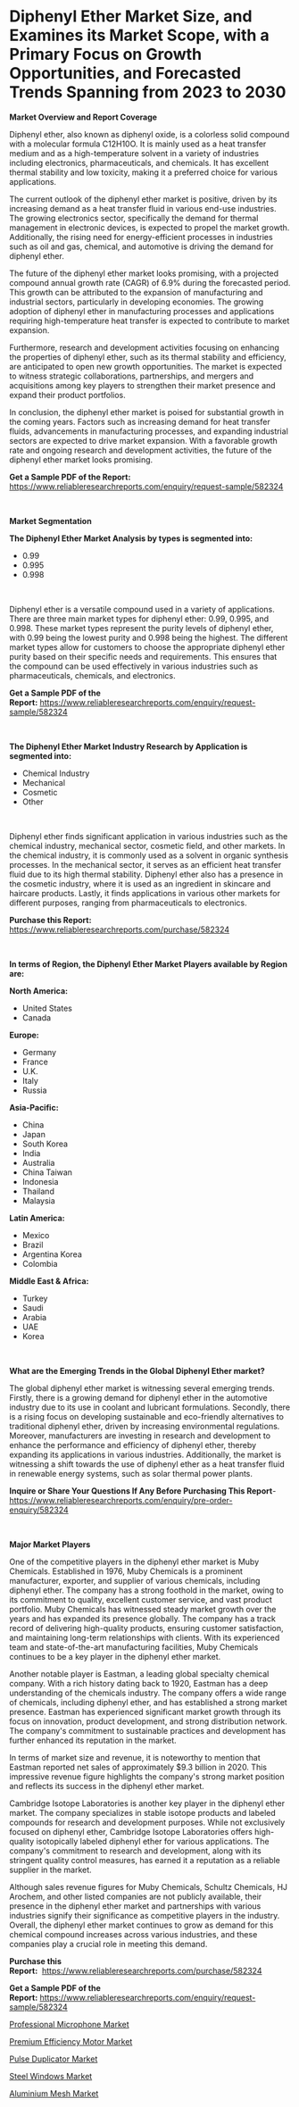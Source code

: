 <p><h1>Diphenyl Ether Market Size, and Examines its Market Scope, with a Primary Focus on Growth Opportunities, and Forecasted Trends Spanning from 2023 to 2030</h1></p><p><strong>Market Overview and Report Coverage</strong></p>
<p><p>Diphenyl ether, also known as diphenyl oxide, is a colorless solid compound with a molecular formula C12H10O. It is mainly used as a heat transfer medium and as a high-temperature solvent in a variety of industries including electronics, pharmaceuticals, and chemicals. It has excellent thermal stability and low toxicity, making it a preferred choice for various applications.</p><p>The current outlook of the diphenyl ether market is positive, driven by its increasing demand as a heat transfer fluid in various end-use industries. The growing electronics sector, specifically the demand for thermal management in electronic devices, is expected to propel the market growth. Additionally, the rising need for energy-efficient processes in industries such as oil and gas, chemical, and automotive is driving the demand for diphenyl ether.</p><p>The future of the diphenyl ether market looks promising, with a projected compound annual growth rate (CAGR) of 6.9% during the forecasted period. This growth can be attributed to the expansion of manufacturing and industrial sectors, particularly in developing economies. The growing adoption of diphenyl ether in manufacturing processes and applications requiring high-temperature heat transfer is expected to contribute to market expansion.</p><p>Furthermore, research and development activities focusing on enhancing the properties of diphenyl ether, such as its thermal stability and efficiency, are anticipated to open new growth opportunities. The market is expected to witness strategic collaborations, partnerships, and mergers and acquisitions among key players to strengthen their market presence and expand their product portfolios.</p><p>In conclusion, the diphenyl ether market is poised for substantial growth in the coming years. Factors such as increasing demand for heat transfer fluids, advancements in manufacturing processes, and expanding industrial sectors are expected to drive market expansion. With a favorable growth rate and ongoing research and development activities, the future of the diphenyl ether market looks promising.</p></p>
<p><strong>Get a Sample PDF of the Report:</strong> <a href="https://www.reliableresearchreports.com/enquiry/request-sample/582324">https://www.reliableresearchreports.com/enquiry/request-sample/582324</a></p>
<p>&nbsp;</p>
<p><strong>Market Segmentation</strong></p>
<p><strong>The Diphenyl Ether Market Analysis by types is segmented into:</strong></p>
<p><ul><li>0.99</li><li>0.995</li><li>0.998</li></ul></p>
<p>&nbsp;</p>
<p><p>Diphenyl ether is a versatile compound used in a variety of applications. There are three main market types for diphenyl ether: 0.99, 0.995, and 0.998. These market types represent the purity levels of diphenyl ether, with 0.99 being the lowest purity and 0.998 being the highest. The different market types allow for customers to choose the appropriate diphenyl ether purity based on their specific needs and requirements. This ensures that the compound can be used effectively in various industries such as pharmaceuticals, chemicals, and electronics.</p></p>
<p><strong>Get a Sample PDF of the Report:</strong>&nbsp;<a href="https://www.reliableresearchreports.com/enquiry/request-sample/582324">https://www.reliableresearchreports.com/enquiry/request-sample/582324</a></p>
<p>&nbsp;</p>
<p><strong>The Diphenyl Ether Market Industry Research by Application is segmented into:</strong></p>
<p><ul><li>Chemical Industry</li><li>Mechanical</li><li>Cosmetic</li><li>Other</li></ul></p>
<p>&nbsp;</p>
<p><p>Diphenyl ether finds significant application in various industries such as the chemical industry, mechanical sector, cosmetic field, and other markets. In the chemical industry, it is commonly used as a solvent in organic synthesis processes. In the mechanical sector, it serves as an efficient heat transfer fluid due to its high thermal stability. Diphenyl ether also has a presence in the cosmetic industry, where it is used as an ingredient in skincare and haircare products. Lastly, it finds applications in various other markets for different purposes, ranging from pharmaceuticals to electronics.</p></p>
<p><strong>Purchase this Report:</strong>&nbsp; <a href="https://www.reliableresearchreports.com/purchase/582324">https://www.reliableresearchreports.com/purchase/582324</a></p>
<p>&nbsp;</p>
<p><strong>In terms of Region, the Diphenyl Ether Market Players available by Region are:</strong></p>
<p>
    <p> <strong> North America: </strong>
        <ul>
            <li>United States</li>
            <li>Canada</li>
        </ul>
        </p> 
    <p> <strong> Europe: </strong>
        <ul>
            <li>Germany</li>
            <li>France</li>
            <li>U.K.</li>
            <li>Italy</li>
            <li>Russia</li>
        </ul>
        </p> 
    <p> <strong> Asia-Pacific: </strong>
        <ul>
            <li>China</li>
            <li>Japan</li>
            <li>South Korea</li>
            <li>India</li>
            <li>Australia</li>
            <li>China Taiwan</li>
            <li>Indonesia</li>
            <li>Thailand</li>
            <li>Malaysia</li>
        </ul>
        </p> 
    <p> <strong> Latin America: </strong>
        <ul>
            <li>Mexico</li>
            <li>Brazil</li>
            <li>Argentina Korea</li>
            <li>Colombia</li>
        </ul>
        </p> 
    <p> <strong> Middle East & Africa: </strong>
        <ul>
            <li>Turkey</li>
            <li>Saudi</li>
            <li>Arabia</li>
            <li>UAE</li>
            <li>Korea</li>
        </ul>
    </p>
    </p>
<p>&nbsp;</p>
<p><strong>What are the Emerging Trends in the Global Diphenyl Ether market?</strong></p>
<p><p>The global diphenyl ether market is witnessing several emerging trends. Firstly, there is a growing demand for diphenyl ether in the automotive industry due to its use in coolant and lubricant formulations. Secondly, there is a rising focus on developing sustainable and eco-friendly alternatives to traditional diphenyl ether, driven by increasing environmental regulations. Moreover, manufacturers are investing in research and development to enhance the performance and efficiency of diphenyl ether, thereby expanding its applications in various industries. Additionally, the market is witnessing a shift towards the use of diphenyl ether as a heat transfer fluid in renewable energy systems, such as solar thermal power plants.</p></p>
<p><strong>Inquire or Share Your Questions If Any Before Purchasing This Report</strong>- <a href="https://www.reliableresearchreports.com/enquiry/pre-order-enquiry/582324">https://www.reliableresearchreports.com/enquiry/pre-order-enquiry/582324</a></p>
<p>&nbsp;</p>
<p><strong>Major Market Players</strong></p>
<p><p>One of the competitive players in the diphenyl ether market is Muby Chemicals. Established in 1976, Muby Chemicals is a prominent manufacturer, exporter, and supplier of various chemicals, including diphenyl ether. The company has a strong foothold in the market, owing to its commitment to quality, excellent customer service, and vast product portfolio. Muby Chemicals has witnessed steady market growth over the years and has expanded its presence globally. The company has a track record of delivering high-quality products, ensuring customer satisfaction, and maintaining long-term relationships with clients. With its experienced team and state-of-the-art manufacturing facilities, Muby Chemicals continues to be a key player in the diphenyl ether market.</p><p>Another notable player is Eastman, a leading global specialty chemical company. With a rich history dating back to 1920, Eastman has a deep understanding of the chemicals industry. The company offers a wide range of chemicals, including diphenyl ether, and has established a strong market presence. Eastman has experienced significant market growth through its focus on innovation, product development, and strong distribution network. The company's commitment to sustainable practices and development has further enhanced its reputation in the market.</p><p>In terms of market size and revenue, it is noteworthy to mention that Eastman reported net sales of approximately $9.3 billion in 2020. This impressive revenue figure highlights the company's strong market position and reflects its success in the diphenyl ether market.</p><p>Cambridge Isotope Laboratories is another key player in the diphenyl ether market. The company specializes in stable isotope products and labeled compounds for research and development purposes. While not exclusively focused on diphenyl ether, Cambridge Isotope Laboratories offers high-quality isotopically labeled diphenyl ether for various applications. The company's commitment to research and development, along with its stringent quality control measures, has earned it a reputation as a reliable supplier in the market.</p><p>Although sales revenue figures for Muby Chemicals, Schultz Chemicals, HJ Arochem, and other listed companies are not publicly available, their presence in the diphenyl ether market and partnerships with various industries signify their significance as competitive players in the industry. Overall, the diphenyl ether market continues to grow as demand for this chemical compound increases across various industries, and these companies play a crucial role in meeting this demand.</p></p>
<p><strong>Purchase this Report:</strong>&nbsp;&nbsp;<a href="https://www.reliableresearchreports.com/purchase/582324">https://www.reliableresearchreports.com/purchase/582324</a></p>
<p></p>
<p><strong>Get a Sample PDF of the Report:</strong>&nbsp;<a href="https://www.reliableresearchreports.com/enquiry/request-sample/582324">https://www.reliableresearchreports.com/enquiry/request-sample/582324</a></p>
<p><p><a href="https://medium.com/@vrahul.reportprime/professional-microphone-market-size-market-outlook-and-market-forecast-2023-to-2030-32cf186b024b">Professional Microphone Market</a></p><p><a href="https://medium.com/@krishna_35021/premium-efficiency-motor-market-outlook-industry-overview-and-forecast-2023-to-2030-5fa322a50ef7">Premium Efficiency Motor Market</a></p><p><a href="https://medium.com/@charvi.reportprime/pulse-duplicator-market-outlook-industry-overview-and-forecast-2023-to-2030-f41bcad9e264">Pulse Duplicator Market</a></p><p><a href="https://github.com/sofyaavrova/Market-Research-Report-List-1/blob/main/steel-windows-market.md">Steel Windows Market</a></p><p><a href="https://github.com/merzlyukov93/Market-Research-Report-List-1/blob/main/aluminium-mesh-market.md">Aluminium Mesh Market</a></p></p>